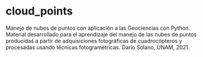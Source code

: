 # cloud_points
Manejo de nubes de puntos con aplicación a las Geociencias con Python. 
Material desarrollado para el aprendizaje del manejo de las nubes de puntos producidas a partir de adquisiciones fotográficas de cuadrocópteros y procesadas usando técnicas fotogramétricas. 
Darío Solano, UNAM, 2021.
